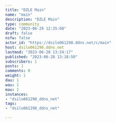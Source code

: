 ```yaml
---
title: "DZLE Main" 
name: "main"
description: "DZLE Main"
type: community
date: "2023-06-29 12:35:08"
draft: false
nsfw: false
actor_id: "https://dsilo061298.ddns.net/c/main"
host: dsilo061298.ddns.net
lastmod: "2023-06-28 13:24:17"
published: "2023-06-28 13:18:50"
subscribers: 1
posts: 1
comments: 0
weight: 1
dau: 1
wau: 1
mau: 1
instances:
- "dsilo061298_ddns_net"
tags: 
- "dsilo061298_ddns_net"

---
```


